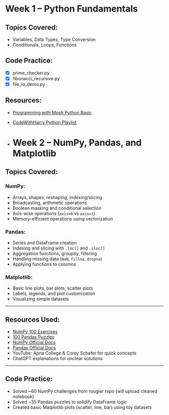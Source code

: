 # Week 1 – Python Fundamentals

## Topics Covered:
- Variables, Data Types, Type Conversion
- Conditionals, Loops, Functions

## Code Practice:
- [x] prime_checker.py
- [x] fibonacci_recursive.py
- [x] file_io_demo.py

## Resources:
- [Programming with Mosh Python Basic](https://www.youtube.com/watch?v=_uQrJ0TkZlc&t=14076s&pp=ygUUbW9zaCBweXRob24gdHV0b3JpYWw%3D)
- [CodeWithHarry Python Playlist](https://youtu.be/UrsmFxEIp5k?si=BQc7QLyCW_IKfHxu)

- # Week 2 – NumPy, Pandas, and Matplotlib

## Topics Covered:

###  NumPy:
- Arrays, shapes, reshaping, indexing/slicing
- Broadcasting, arithmetic operations
- Boolean masking and conditional selection
- Axis-wise operations (`axis=0` vs `axis=1`)
- Memory-efficient operations using vectorization

###  Pandas:
- Series and DataFrame creation
- Indexing and slicing with `.loc[]` and `.iloc[]`
- Aggregation functions, groupby, filtering
- Handling missing data (`NaN`, `fillna`, `dropna`)
- Applying functions to columns

###  Matplotlib:
- Basic line plots, bar plots, scatter plots
- Labels, legends, and plot customization
- Visualizing simple datasets

---

##  Resources Used:

- [NumPy 100 Exercises](https://github.com/rougier/numpy-100)
- [100 Pandas Puzzles](https://github.com/ajcr/100-pandas-puzzles)
- [NumPy Official Docs](https://numpy.org/doc/)
- [Pandas Official Docs](https://pandas.pydata.org/docs/)
- YouTube: Apna College & Corey Schafer for quick concepts
- ChatGPT explanations for unclear solutions

---

##  Code Practice:

- Solved ~60 NumPy challenges from rougier repo (will upload cleaned notebook)
- Solved ~35 Pandas puzzles to solidify DataFrame logic
- Created basic Matplotlib plots (scatter, line, bar) using toy datasets






